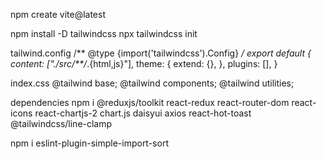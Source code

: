 npm create vite@latest

npm install -D tailwindcss
npx tailwindcss init


tailwind.config
/** @type {import('tailwindcss').Config} */
export default {
  content: ["./src/**/*.{html,js}"],
  theme: {
    extend: {},
  },
  plugins: [],
}

index.css
@tailwind base;
@tailwind components;
@tailwind utilities;


dependencies
npm i @reduxjs/toolkit react-redux react-router-dom react-icons react-chartjs-2 chart.js daisyui axios react-hot-toast @tailwindcss/line-clamp

npm i eslint-plugin-simple-import-sort